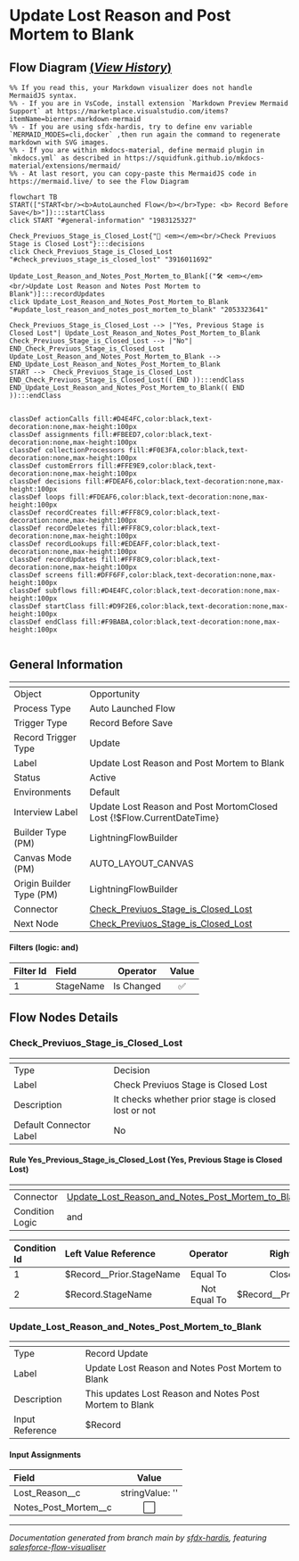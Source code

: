 # Update Lost Reason and Post Mortem to Blank

## Flow Diagram [(_View History_)](Update_Lost_Reason_and_Post_Mortem_to_Blank-history.md)

```mermaid
%% If you read this, your Markdown visualizer does not handle MermaidJS syntax.
%% - If you are in VsCode, install extension `Markdown Preview Mermaid Support` at https://marketplace.visualstudio.com/items?itemName=bierner.markdown-mermaid
%% - If you are using sfdx-hardis, try to define env variable `MERMAID_MODES=cli,docker` ,then run again the command to regenerate markdown with SVG images.
%% - If you are within mkdocs-material, define mermaid plugin in `mkdocs.yml` as described in https://squidfunk.github.io/mkdocs-material/extensions/mermaid/
%% - At last resort, you can copy-paste this MermaidJS code in https://mermaid.live/ to see the Flow Diagram

flowchart TB
START(["START<br/><b>AutoLaunched Flow</b></br>Type: <b> Record Before Save</b>"]):::startClass
click START "#general-information" "1983125327"

Check_Previuos_Stage_is_Closed_Lost{"🔀 <em></em><br/>Check Previuos Stage is Closed Lost"}:::decisions
click Check_Previuos_Stage_is_Closed_Lost "#check_previuos_stage_is_closed_lost" "3916011692"

Update_Lost_Reason_and_Notes_Post_Mortem_to_Blank[("🛠️ <em></em><br/>Update Lost Reason and Notes Post Mortem to Blank")]:::recordUpdates
click Update_Lost_Reason_and_Notes_Post_Mortem_to_Blank "#update_lost_reason_and_notes_post_mortem_to_blank" "2053323641"

Check_Previuos_Stage_is_Closed_Lost --> |"Yes, Previous Stage is Closed Lost"| Update_Lost_Reason_and_Notes_Post_Mortem_to_Blank
Check_Previuos_Stage_is_Closed_Lost --> |"No"| END_Check_Previuos_Stage_is_Closed_Lost
Update_Lost_Reason_and_Notes_Post_Mortem_to_Blank --> END_Update_Lost_Reason_and_Notes_Post_Mortem_to_Blank
START -->  Check_Previuos_Stage_is_Closed_Lost
END_Check_Previuos_Stage_is_Closed_Lost(( END )):::endClass
END_Update_Lost_Reason_and_Notes_Post_Mortem_to_Blank(( END )):::endClass


classDef actionCalls fill:#D4E4FC,color:black,text-decoration:none,max-height:100px
classDef assignments fill:#FBEED7,color:black,text-decoration:none,max-height:100px
classDef collectionProcessors fill:#F0E3FA,color:black,text-decoration:none,max-height:100px
classDef customErrors fill:#FFE9E9,color:black,text-decoration:none,max-height:100px
classDef decisions fill:#FDEAF6,color:black,text-decoration:none,max-height:100px
classDef loops fill:#FDEAF6,color:black,text-decoration:none,max-height:100px
classDef recordCreates fill:#FFF8C9,color:black,text-decoration:none,max-height:100px
classDef recordDeletes fill:#FFF8C9,color:black,text-decoration:none,max-height:100px
classDef recordLookups fill:#EDEAFF,color:black,text-decoration:none,max-height:100px
classDef recordUpdates fill:#FFF8C9,color:black,text-decoration:none,max-height:100px
classDef screens fill:#DFF6FF,color:black,text-decoration:none,max-height:100px
classDef subflows fill:#D4E4FC,color:black,text-decoration:none,max-height:100px
classDef startClass fill:#D9F2E6,color:black,text-decoration:none,max-height:100px
classDef endClass fill:#F9BABA,color:black,text-decoration:none,max-height:100px


```

<!-- Flow description -->

## General Information

|<!-- -->|<!-- -->|
|:---|:---|
|Object|Opportunity|
|Process Type| Auto Launched Flow|
|Trigger Type| Record Before Save|
|Record Trigger Type| Update|
|Label|Update Lost Reason and Post Mortem to Blank|
|Status|Active|
|Environments|Default|
|Interview Label|Update Lost Reason and Post MortomClosed Lost {!$Flow.CurrentDateTime}|
| Builder Type (PM)|LightningFlowBuilder|
| Canvas Mode (PM)|AUTO_LAYOUT_CANVAS|
| Origin Builder Type (PM)|LightningFlowBuilder|
|Connector|[Check_Previuos_Stage_is_Closed_Lost](#check_previuos_stage_is_closed_lost)|
|Next Node|[Check_Previuos_Stage_is_Closed_Lost](#check_previuos_stage_is_closed_lost)|


#### Filters (logic: **and**)

|Filter Id|Field|Operator|Value|
|:-- |:-- |:--:|:--: |
|1|StageName| Is Changed|✅|


## Flow Nodes Details

### Check_Previuos_Stage_is_Closed_Lost

|<!-- -->|<!-- -->|
|:---|:---|
|Type|Decision|
|Label|Check Previuos Stage is Closed Lost|
|Description|It checks whether prior stage is closed lost or not|
|Default Connector Label|No|


#### Rule Yes_Previous_Stage_is_Closed_Lost (Yes, Previous Stage is Closed Lost)

|<!-- -->|<!-- -->|
|:---|:---|
|Connector|[Update_Lost_Reason_and_Notes_Post_Mortem_to_Blank](#update_lost_reason_and_notes_post_mortem_to_blank)|
|Condition Logic|and|




|Condition Id|Left Value Reference|Operator|Right Value|
|:-- |:-- |:--:|:--: |
|1|$Record__Prior.StageName| Equal To|Closed Lost|
|2|$Record.StageName| Not Equal To|$Record__Prior.StageName|




### Update_Lost_Reason_and_Notes_Post_Mortem_to_Blank

|<!-- -->|<!-- -->|
|:---|:---|
|Type|Record Update|
|Label|Update Lost Reason and Notes Post Mortem to Blank|
|Description|This updates Lost Reason and Notes Post Mortem to Blank|
|Input Reference|$Record|


#### Input Assignments

|Field|Value|
|:-- |:--: |
|Lost_Reason__c|stringValue: ''<br/>|
|Notes_Post_Mortem__c|⬜|








___

_Documentation generated from branch main by [sfdx-hardis](https://sfdx-hardis.cloudity.com), featuring [salesforce-flow-visualiser](https://github.com/toddhalfpenny/salesforce-flow-visualiser)_